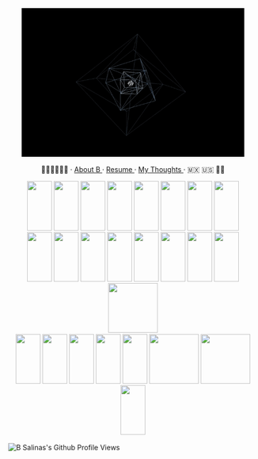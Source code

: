 <header>
    <link rel="stylesheet" href="https://cdn.jsdelivr.net/gh/devicons/devicon@v2.15.1/devicon.min.css">
</header> 

<body>
  <p align="center">
    <img src="multi-spinning-cube.gif" alt="Multi Spinning Donut Gif (High Def)" height="300" width="450">
  </p>
  
  <p align="center">
    ✊🏽✊🏾✊🏿 
    · 
    <a href="https://github.com/B-Salinas/B-Salinas/blob/main/more.md"> About B </a>  
    · 
    <a href="https://github.com/B-Salinas/resume-pdfs/blob/main/2022-11-Salinas-SoftwareEngineer-Resume.pdf"> Resume </a>
    ·
    <a href="https://github.com/B-Salinas/github-should-have-a-blog"> My Thoughts </a>
    ·
    🇲🇽 🇺🇸 🏳️‍🌈
  </p>
 
  <div align="center" justify-content="space-between">
      <div>
          <div>
            <img src="https://cdn.jsdelivr.net/gh/devicons/devicon/icons/bash/bash-original.svg" height="100" width="50"/>
            <img src="https://cdn.jsdelivr.net/gh/devicons/devicon/icons/javascript/javascript-original.svg" height="100" width="50"/>
            <img src="https://cdn.jsdelivr.net/gh/devicons/devicon/icons/python/python-original-wordmark.svg" height="100" width="50"/>
            <img src="https://cdn.jsdelivr.net/gh/devicons/devicon/icons/typescript/typescript-original.svg" height="100" width="50"/>
            <img src="https://cdn.jsdelivr.net/gh/devicons/devicon/icons/java/java-original-wordmark.svg" height="100" width="50"/>
            <img src="https://cdn.jsdelivr.net/gh/devicons/devicon/icons/html5/html5-original-wordmark.svg" height="100" width="50" />
            <img src="https://cdn.jsdelivr.net/gh/devicons/devicon/icons/css3/css3-original-wordmark.svg" height="100" width="50"/>
            <img src="https://cdn.jsdelivr.net/gh/devicons/devicon/icons/solidity/solidity-original.svg" height="100" width="50" />
          </div>
          <div> 
            <img src="https://cdn.jsdelivr.net/gh/devicons/devicon/icons/nodejs/nodejs-original.svg" height="100" width="50" />
            <img src="https://cdn.jsdelivr.net/gh/devicons/devicon/icons/git/git-original-wordmark.svg" height="100" width="50" />
            <img src="https://cdn.jsdelivr.net/gh/devicons/devicon/icons/threejs/threejs-original-wordmark.svg" height="100" width="50"/>
            <img src="https://cdn.jsdelivr.net/gh/devicons/devicon/icons/react/react-original-wordmark.svg" height="100" width="50"/>
            <img src="https://cdn.jsdelivr.net/gh/devicons/devicon/icons/bootstrap/bootstrap-plain-wordmark.svg" height="100" width="50"/>
            <img src="https://cdn.jsdelivr.net/gh/devicons/devicon/icons/redux/redux-original.svg" height="100" width="50"/>
            <img src="https://cdn.jsdelivr.net/gh/devicons/devicon/icons/flask/flask-original-wordmark.svg" height="100" width="50"/>
            <img src="https://cdn.jsdelivr.net/gh/devicons/devicon/icons/postgresql/postgresql-original-wordmark.svg" height="100" width="50"/>  
            <img src="https://cdn.jsdelivr.net/gh/devicons/devicon/icons/sequelize/sequelize-original-wordmark.svg" height="100" width="100"/>
          </div>
      </div>
      <div>
        <img src="https://cdn.jsdelivr.net/gh/devicons/devicon/icons/latex/latex-original.svg" height="100" width="50"/>
        <img src="https://cdn.jsdelivr.net/gh/devicons/devicon/icons/matlab/matlab-original.svg" height="100" width="50"/>
        <img src="https://cdn.jsdelivr.net/gh/devicons/devicon/icons/markdown/markdown-original.svg" height="100" width="50"/>    
        <img src="https://cdn.jsdelivr.net/gh/devicons/devicon/icons/figma/figma-original.svg" height="100" width="50"/>
        <img src="https://cdn.jsdelivr.net/gh/devicons/devicon/icons/docker/docker-original-wordmark.svg" height="100" width="50"/>
        <img src="https://cdn.jsdelivr.net/gh/devicons/devicon/icons/amazonwebservices/amazonwebservices-original-wordmark.svg" height="100" width="100"/>
        <img src="https://cdn.jsdelivr.net/gh/devicons/devicon/icons/gatsby/gatsby-original-wordmark.svg" height="100" width="100"/>
        <img src="https://cdn.jsdelivr.net/gh/devicons/devicon/icons/heroku/heroku-original-wordmark.svg" height="100" width="50"/>
      </div>
  </div>
  
  <p>
    <img src="https://komarev.com/ghpvc/?username=b-salinas" alt="B Salinas's Github Profile Views">   
  </p>
</body>
